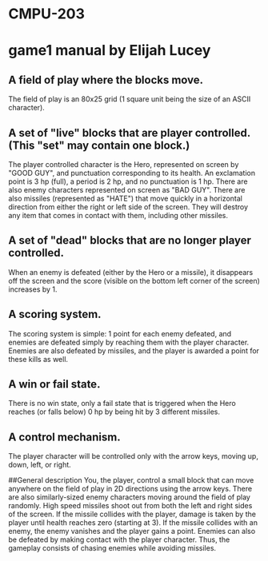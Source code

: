 # CMPU-203
# game1 manual by Elijah Lucey
## A field of play where the blocks move.
The field of play is an 80x25 grid (1 square unit being the size of an ASCII character).
## A set of "live" blocks that are player controlled. (This "set" may contain one block.)
The player controlled character is the Hero, represented on screen by "GOOD GUY", and punctuation corresponding to its health. An exclamation point is 3 hp (full), a period is 2 hp, and no punctuation is 1 hp. There are also enemy characters represented on screen as "BAD GUY". There are also missiles (represented as "HATE") that move quickly in a horizontal direction from either the right or left side of the screen. They will destroy any item that comes in contact with them, including other missiles.
## A set of "dead" blocks that are no longer player controlled.
When an enemy is defeated (either by the Hero or a missile), it disappears off the screen and the score (visible on the bottom left corner of the screen) increases by 1.
## A scoring system.
The scoring system is simple: 1 point for each enemy defeated, and enemies are defeated simply by reaching them with the player character. Enemies are also defeated by missiles, and the player is awarded a point for these kills as well.
## A win or fail state.
There is no win state, only a fail state that is triggered when the Hero reaches (or falls below) 0 hp by being hit by 3 different missiles.
## A control mechanism.
The player character will be controlled only with the arrow keys, moving up, down, left, or right.

##General description
You, the player, control a small block that can move anywhere on the field of play in 2D directions using the arrow keys. There are also similarly-sized enemy characters moving around the field of play randomly. High speed missiles shoot out from both the left and right sides of the screen. If the missile collides with the player, damage is taken by the player until health reaches zero (starting at 3). If the missile collides with an enemy, the enemy vanishes and the player gains a point. Enemies can also be defeated by making contact with the player character. Thus, the gameplay consists of chasing enemies while avoiding missiles.
